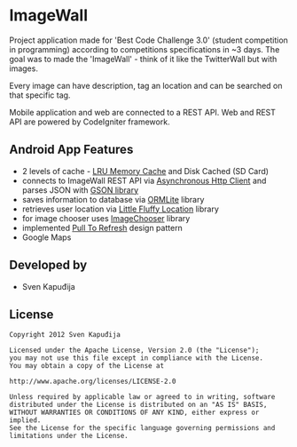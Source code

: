 ImageWall
=========

Project application made for 'Best Code Challenge 3.0' (student competition in programming) according to competitions
specifications in ~3 days. The goal was to made the 'ImageWall' - think of it like the
TwitterWall but with images.

Every image can have description, tag an location and can be searched on that
specific tag.

Mobile application and web are connected to a REST API. Web and REST API are powered by CodeIgniter framework.

Android App Features
--------
 * 2 levels of cache - [LRU Memory Cache](http://developer.android.com/reference/android/util/LruCache.html) and Disk Cached (SD Card)
 * connects to ImageWall REST API via [Asynchronous Http Client](http://loopj.com/android-async-http/) and parses JSON with [GSON library](http://code.google.com/p/google-gson/)
 * saves information to database via [ORMLite](http://ormlite.com/) library
 * retrieves user location via [Little Fluffy Location](http://code.google.com/p/little-fluffy-location-library/) library
 * for image chooser uses [ImageChooser](https://github.com/svenkapudija/Android-ImageChooser) library
 * implemented [Pull To Refresh](https://github.com/chrisbanes/Android-PullToRefresh/) design pattern
 * Google Maps

Developed by
------------
* Sven Kapuđija

License
-------

    Copyright 2012 Sven Kapuđija
    
    Licensed under the Apache License, Version 2.0 (the "License");
    you may not use this file except in compliance with the License.
    You may obtain a copy of the License at
    
    http://www.apache.org/licenses/LICENSE-2.0
    
    Unless required by applicable law or agreed to in writing, software
    distributed under the License is distributed on an "AS IS" BASIS,
    WITHOUT WARRANTIES OR CONDITIONS OF ANY KIND, either express or implied.
    See the License for the specific language governing permissions and
    limitations under the License.
